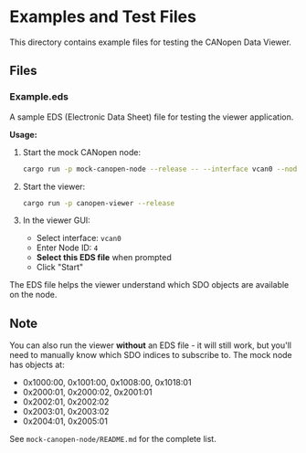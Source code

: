 # Examples and Test Files

This directory contains example files for testing the CANopen Data Viewer.

## Files

### Example.eds

A sample EDS (Electronic Data Sheet) file for testing the viewer application.

**Usage:**

1. Start the mock CANopen node:
   ```bash
   cargo run -p mock-canopen-node --release -- --interface vcan0 --node-id 4
   ```

2. Start the viewer:
   ```bash
   cargo run -p canopen-viewer --release
   ```

3. In the viewer GUI:
   - Select interface: `vcan0`
   - Enter Node ID: `4`
   - **Select this EDS file** when prompted
   - Click "Start"

The EDS file helps the viewer understand which SDO objects are available on the node.

## Note

You can also run the viewer **without** an EDS file - it will still work, but you'll need to manually know which SDO indices to subscribe to. The mock node has objects at:
- 0x1000:00, 0x1001:00, 0x1008:00, 0x1018:01
- 0x2000:01, 0x2000:02, 0x2001:01
- 0x2002:01, 0x2002:02
- 0x2003:01, 0x2003:02
- 0x2004:01, 0x2005:01

See `mock-canopen-node/README.md` for the complete list.
